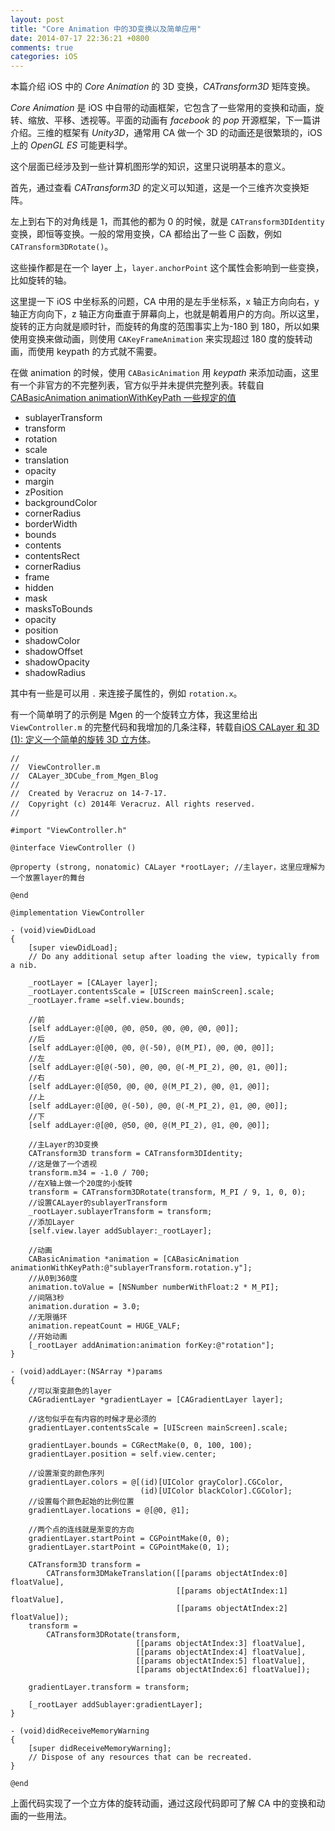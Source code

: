 ```yaml
---
layout: post
title: "Core Animation 中的3D变换以及简单应用"
date: 2014-07-17 22:36:21 +0800
comments: true
categories: iOS
---
```


本篇介绍 iOS 中的 _Core Animation_ 的 3D 变换，_CATransform3D_ 矩阵变换。

<!-- more -->

_Core Animation_ 是 iOS 中自带的动画框架，它包含了一些常用的变换和动画，旋转、缩放、平移、透视等。平面的动画有 _facebook_ 的 _pop_ 开源框架，下一篇讲介绍。三维的框架有 _Unity3D_，通常用 CA 做一个 3D 的动画还是很繁琐的，iOS 上的 _OpenGL ES_ 可能更科学。

这个层面已经涉及到一些计算机图形学的知识，这里只说明基本的意义。

首先，通过查看 _CATransform3D_ 的定义可以知道，这是一个三维齐次变换矩阵。

左上到右下的对角线是 1，而其他的都为 0 的时候，就是 `CATransform3DIdentity` 变换，即恒等变换。一般的常用变换，CA 都给出了一些 C 函数，例如 `CATransform3DRotate()`。

这些操作都是在一个 layer 上，`layer.anchorPoint` 这个属性会影响到一些变换，比如旋转的轴。

这里提一下 iOS 中坐标系的问题，CA 中用的是左手坐标系，x 轴正方向向右，y 轴正方向向下，z 轴正方向垂直于屏幕向上，也就是朝着用户的方向。所以这里，旋转的正方向就是顺时针，而旋转的角度的范围事实上为-180 到 180，所以如果使用变换来做动画，则使用 `CAKeyFrameAnimation` 来实现超过 180 度的旋转动画，而使用 keypath 的方式就不需要。

在做 animation 的时候，使用 `CABasicAnimation` 用 _keypath_ 来添加动画，这里有一个非官方的不完整列表，官方似乎并未提供完整列表。转载自[CABasicAnimation animationWithKeyPath 一些规定的值](http://www.cnblogs.com/pengyingh/articles/2379631.html)

- sublayerTransform
- transform
- rotation
- scale
- translation
- opacity
- margin
- zPosition
- backgroundColor
- cornerRadius
- borderWidth
- bounds
- contents
- contentsRect
- cornerRadius
- frame
- hidden
- mask
- masksToBounds
- opacity
- position
- shadowColor
- shadowOffset
- shadowOpacity
- shadowRadius

其中有一些是可以用 `.` 来连接子属性的，例如 `rotation.x`。

有一个简单明了的示例是 Mgen 的一个旋转立方体，我这里给出 `ViewController.m` 的完整代码和我增加的几条注释，转载自[iOS CALayer 和 3D (1): 定义一个简单的旋转 3D 立方体](http://www.mgenware.com/blog/?p=498)。

```objc
//
//  ViewController.m
//  CALayer_3DCube_from_Mgen_Blog
//
//  Created by Veracruz on 14-7-17.
//  Copyright (c) 2014年 Veracruz. All rights reserved.
//

#import "ViewController.h"

@interface ViewController ()

@property (strong, nonatomic) CALayer *rootLayer; //主layer，这里应理解为一个放置layer的舞台

@end

@implementation ViewController

- (void)viewDidLoad
{
    [super viewDidLoad];
	// Do any additional setup after loading the view, typically from a nib.

    _rootLayer = [CALayer layer];
    _rootLayer.contentsScale = [UIScreen mainScreen].scale;
    _rootLayer.frame =self.view.bounds;

    //前
    [self addLayer:@[@0, @0, @50, @0, @0, @0, @0]];
    //后
    [self addLayer:@[@0, @0, @(-50), @(M_PI), @0, @0, @0]];
    //左
    [self addLayer:@[@(-50), @0, @0, @(-M_PI_2), @0, @1, @0]];
    //右
    [self addLayer:@[@50, @0, @0, @(M_PI_2), @0, @1, @0]];
    //上
    [self addLayer:@[@0, @(-50), @0, @(-M_PI_2), @1, @0, @0]];
    //下
    [self addLayer:@[@0, @50, @0, @(M_PI_2), @1, @0, @0]];

    //主Layer的3D变换
    CATransform3D transform = CATransform3DIdentity;
    //这是做了一个透视
    transform.m34 = -1.0 / 700;
    //在X轴上做一个20度的小旋转
    transform = CATransform3DRotate(transform, M_PI / 9, 1, 0, 0);
    //设置CALayer的sublayerTransform
    _rootLayer.sublayerTransform = transform;
    //添加Layer
    [self.view.layer addSublayer:_rootLayer];

    //动画
    CABasicAnimation *animation = [CABasicAnimation animationWithKeyPath:@"sublayerTransform.rotation.y"];
    //从0到360度
    animation.toValue = [NSNumber numberWithFloat:2 * M_PI];
    //间隔3秒
    animation.duration = 3.0;
    //无限循环
    animation.repeatCount = HUGE_VALF;
    //开始动画
    [_rootLayer addAnimation:animation forKey:@"rotation"];
}

- (void)addLayer:(NSArray *)params
{
    //可以渐变颜色的layer
    CAGradientLayer *gradientLayer = [CAGradientLayer layer];

    //这句似乎在有内容的时候才是必须的
    gradientLayer.contentsScale = [UIScreen mainScreen].scale;

    gradientLayer.bounds = CGRectMake(0, 0, 100, 100);
    gradientLayer.position = self.view.center;

    //设置渐变的颜色序列
    gradientLayer.colors = @[(id)[UIColor grayColor].CGColor,
                             (id)[UIColor blackColor].CGColor];
    //设置每个颜色起始的比例位置
    gradientLayer.locations = @[@0, @1];

    //两个点的连线就是渐变的方向
    gradientLayer.startPoint = CGPointMake(0, 0);
    gradientLayer.startPoint = CGPointMake(0, 1);

    CATransform3D transform =
        CATransform3DMakeTranslation([[params objectAtIndex:0] floatValue],
                                     [[params objectAtIndex:1] floatValue],
                                     [[params objectAtIndex:2] floatValue]);
    transform =
        CATransform3DRotate(transform,
                            [[params objectAtIndex:3] floatValue],
                            [[params objectAtIndex:4] floatValue],
                            [[params objectAtIndex:5] floatValue],
                            [[params objectAtIndex:6] floatValue]);

    gradientLayer.transform = transform;

    [_rootLayer addSublayer:gradientLayer];
}

- (void)didReceiveMemoryWarning
{
    [super didReceiveMemoryWarning];
    // Dispose of any resources that can be recreated.
}

@end
```

上面代码实现了一个立方体的旋转动画，通过这段代码即可了解 CA 中的变换和动画的一些用法。
